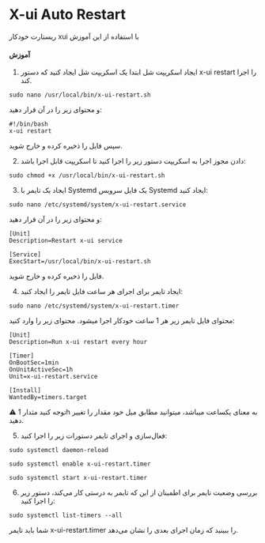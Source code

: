 # X-ui Auto Restart
ریستارت خودکار xui با استفاده از این آموزش

#### آموزش

1. ایجاد اسکریپت شل
ابتدا یک اسکریپت شل ایجاد کنید که دستور x-ui restart را اجرا کند.

```
sudo nano /usr/local/bin/x-ui-restart.sh
```
و محتوای زیر را در آن قرار دهید:

```
#!/bin/bash
x-ui restart
```
سپس فایل را ذخیره کرده و خارج شوید.

2. دادن مجوز اجرا به اسکریپت
دستور زیر را اجرا کنید تا اسکریپت قابل اجرا باشد:

```
sudo chmod +x /usr/local/bin/x-ui-restart.sh
```
3. ایجاد یک تایمر با Systemd
یک فایل سرویس Systemd ایجاد کنید:

```
sudo nano /etc/systemd/system/x-ui-restart.service
```
و محتوای زیر را در آن قرار دهید:

```
[Unit]
Description=Restart x-ui service

[Service]
ExecStart=/usr/local/bin/x-ui-restart.sh
```
فایل را ذخیره کرده و خارج شوید.

4. ایجاد تایمر برای اجرای هر ساعت
فایل تایمر را ایجاد کنید:

```
sudo nano /etc/systemd/system/x-ui-restart.timer
```
محتوای فایل تایمر زیر هر 1 ساعت خودکار اجرا میشود.
محتوای زیر را وارد کنید:

```
[Unit]
Description=Run x-ui restart every hour

[Timer]
OnBootSec=1min
OnUnitActiveSec=1h
Unit=x-ui-restart.service

[Install]
WantedBy=timers.target
```
⚠️ توجه کنید مثدار 1h به معنای یکساعت میباشد، میتوانید مطابق میل خود مقدار را تغییر دهید.

5. فعال‌سازی و اجرای تایمر
دستورات زیر را اجرا کنید:
```
sudo systemctl daemon-reload
```
```
sudo systemctl enable x-ui-restart.timer
```
```
sudo systemctl start x-ui-restart.timer
```
6. بررسی وضعیت تایمر
برای اطمینان از این که تایمر به درستی کار می‌کند، دستور زیر را اجرا کنید:

```
sudo systemctl list-timers --all
```
شما باید تایمر x-ui-restart.timer را ببینید که زمان اجرای بعدی را نشان می‌دهد.
